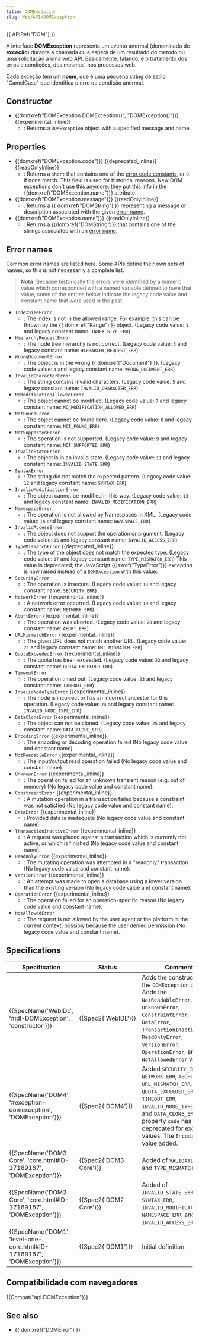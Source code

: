 ```yaml
---
title: DOMException
slug: Web/API/DOMException
---
```


{{ APIRef("DOM") }}

A interface **DOMException** representa um evento anormal (denominado de **exceção**) durante a chamada ou a espera de um resultado do metodo ou uma solicitação a uma web API. Basicamente, falando, é o tratamento dos erros e condições, dos mesmos, nos processos web.

Cada exceção tem um **nome**, que é uma pequena string de estilo "CamelCase" que identifica o erro ou condição anormal.

## Constructor

- {{domxref("DOMException.DOMException()", "DOMException()")}} {{experimental_inline}}
  - : Returns a `DOMException` object with a specified message and name.

## Properties

- {{domxref("DOMException.code")}} {{deprecated_inline}} {{readOnlyInline}}
  - : Returns a `short` that contains one of the [error code constants](#error_codes), or `0` if none match. This field is used for historical reasons. New DOM exceptions don't use this anymore: they put this info in the {{domxref("DOMException.name")}} attribute.
- {{domxref("DOMException.message")}} {{readOnlyInline}}
  - : Returns a {{ domxref("DOMString") }} representing a message or description associated with the given [error name](/pt-BR/docs/Web/API/DOMException#Error_names).
- {{domxref("DOMException.name")}} {{readOnlyInline}}
  - : Returns a {{domxref("DOMString")}} that contains one of the strings associated with an [error name](#Error_names).

## Error names

Common error names are listed here. Some APIs define their own sets of names, so this is not necessarily a complete list.

> **Nota:** Because historically the errors were identified by a numeric value which corresponded with a named variable defined to have that value, some of the entries below indicate the legacy code value and constant name that were used in the past.

- `IndexSizeError`
  - : The index is not in the allowed range. For example, this can be thrown by the {{ domxref("Range") }} object. (Legacy code value: `1` and legacy constant name: `INDEX_SIZE_ERR`)
- `HierarchyRequestError`
  - : The node tree hierarchy is not correct. (Legacy code value: `3` and legacy constant name: `HIERARCHY_REQUEST_ERR`)
- `WrongDocumentError`
  - : The object is in the wrong {{ domxref("Document") }}. (Legacy code value: `4` and legacy constant name: `WRONG_DOCUMENT_ERR`)
- `InvalidCharacterError`
  - : The string contains invalid characters. (Legacy code value: `5` and legacy constant name: `INVALID_CHARACTER_ERR`)
- `NoModificationAllowedError`
  - : The object cannot be modified. (Legacy code value: `7` and legacy constant name: `NO_MODIFICATION_ALLOWED_ERR`)
- `NotFoundError`
  - : The object cannot be found here. (Legacy code value: `8` and legacy constant name: `NOT_FOUND_ERR`)
- `NotSupportedError`
  - : The operation is not supported. (Legacy code value: `9` and legacy constant name: `NOT_SUPPORTED_ERR`)
- `InvalidStateError`
  - : The object is in an invalid state. (Legacy code value: `11` and legacy constant name: `INVALID_STATE_ERR`)
- `SyntaxError`
  - : The string did not match the expected pattern. (Legacy code value: `12` and legacy constant name: `SYNTAX_ERR`)
- `InvalidModificationError`
  - : The object cannot be modified in this way. (Legacy code value: `13` and legacy constant name: `INVALID_MODIFICATION_ERR`)
- `NamespaceError`
  - : The operation is not allowed by Namespaces in XML. (Legacy code value: `14` and legacy constant name: `NAMESPACE_ERR`)
- `InvalidAccessError`
  - : The object does not support the operation or argument. (Legacy code value: `15` and legacy constant name: `INVALID_ACCESS_ERR`)
- `TypeMismatchError` {{deprecated_inline}}
  - : The type of the object does not match the expected type. (Legacy code value: `17` and legacy constant name: `TYPE_MISMATCH_ERR`) This value is deprecated; the JavaScript {{jsxref("TypeError")}} exception is now raised instead of a `DOMException` with this value.
- `SecurityError`
  - : The operation is insecure. (Legacy code value: `18` and legacy constant name: `SECURITY_ERR`)
- `NetworkError` {{experimental_inline}}
  - : A network error occurred. (Legacy code value: `19` and legacy constant name: `NETWORK_ERR`)
- `AbortError` {{experimental_inline}}
  - : The operation was aborted. (Legacy code value: `20` and legacy constant name: `ABORT_ERR`)
- `URLMismatchError` {{experimental_inline}}
  - : The given URL does not match another URL. (Legacy code value: `21` and legacy constant name: `URL_MISMATCH_ERR`)
- `QuotaExceededError` {{experimental_inline}}
  - : The quota has been exceeded. (Legacy code value: `22` and legacy constant name: `QUOTA_EXCEEDED_ERR`)
- `TimeoutError`
  - : The operation timed out. (Legacy code value: `23` and legacy constant name: `TIMEOUT_ERR`)
- `InvalidNodeTypeError` {{experimental_inline}}
  - : The node is incorrect or has an incorrect ancestor for this operation. (Legacy code value: `24` and legacy constant name: `INVALID_NODE_TYPE_ERR`)
- `DataCloneError` {{experimental_inline}}
  - : The object can not be cloned. (Legacy code value: `25` and legacy constant name: `DATA_CLONE_ERR`)
- `EncodingError` {{experimental_inline}}
  - : The encoding or decoding operation failed (No legacy code value and constant name).
- `NotReadableError` {{experimental_inline}}
  - : The input/output read operation failed (No legacy code value and constant name).
- `UnknownError` {{experimental_inline}}
  - : The operation failed for an unknown transient reason (e.g. out of memory) (No legacy code value and constant name).
- `ConstraintError` {{experimental_inline}}
  - : A mutation operation in a transaction failed because a constraint was not satisfied (No legacy code value and constant name).
- `DataError` {{experimental_inline}}
  - : Provided data is inadequate (No legacy code value and constant name).
- `TransactionInactiveError` {{experimental_inline}}
  - : A request was placed against a transaction which is currently not active, or which is finished (No legacy code value and constant name).
- `ReadOnlyError` {{experimental_inline}}
  - : The mutating operation was attempted in a "readonly" transaction (No legacy code value and constant name).
- `VersionError` {{experimental_inline}}
  - : An attempt was made to open a database using a lower version than the existing version (No legacy code value and constant name).
- `OperationError` {{experimental_inline}}
  - : The operation failed for an operation-specific reason (No legacy code value and constant name).
- `NotAllowedError`
  - : The request is not allowed by the user agent or the platform in the current context, possibly because the user denied permission (No legacy code value and constant name).

## Specifications

| Specification                                                                                    | Status                       | Comment                                                                                                                                                                                                                                                  |
| ------------------------------------------------------------------------------------------------ | ---------------------------- | -------------------------------------------------------------------------------------------------------------------------------------------------------------------------------------------------------------------------------------------------------- |
| {{SpecName('WebIDL', '#idl-DOMException', 'constructor')}}                     | {{Spec2('WebIDL')}}     | Adds the constructor for the `DOMException` class. Adds the `NotReadableError`, `UnknownError`, `ConstraintError`, `DataError`, `TransactionInactiveError`, `ReadOnlyError`, `VersionError`, `OperationError`, and `NotAllowedError` values.             |
| {{SpecName('DOM4', '#exception-domexception', 'DOMException')}}             | {{Spec2('DOM4')}}     | Added `SECURITY_ERR`, `NETWORK_ERR`, `ABORT_ERR`, `URL_MISMATCH_ERR`, `QUOTA_EXCEEDED_ERR`, `TIMEOUT_ERR`, `INVALID_NODE_TYPE_ERR`, and `DATA_CLONE_ERR`. The property `code` has been deprecated for exception values. The `EncodingError` value added. |
| {{SpecName('DOM3 Core', 'core.html#ID-17189187', 'DOMException')}}         | {{Spec2('DOM3 Core')}} | Added of `VALIDATION_ERR` and `TYPE_MISMATCH_ERR`.                                                                                                                                                                                                       |
| {{SpecName('DOM2 Core', 'core.html#ID-17189187', 'DOMException')}}         | {{Spec2('DOM2 Core')}} | Added of `INVALID_STATE_ERR`, `SYNTAX_ERR`, `INVALID_MODIFICATION_ERR`, `NAMESPACE_ERR`, and `INVALID_ACCESS_ERR`.                                                                                                                                       |
| {{SpecName('DOM1', 'level-one-core.html#ID-17189187', 'DOMException')}} | {{Spec2('DOM1')}}     | Initial definition.                                                                                                                                                                                                                                      |

## Compatibilidade com navegadores

{{Compat("api.DOMException")}}

## See also

- {{ domxref("DOMError") }}
